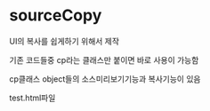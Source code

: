 # sourceCopy

UI의 복사를 쉽게하기 위해서 제작

기존 코드들중 cp라는 클래스만 붙이면 바로 사용이 가능함

cp클래스 object들의 소스미리보기기능과 복사기능이 있음

test.html파일 
